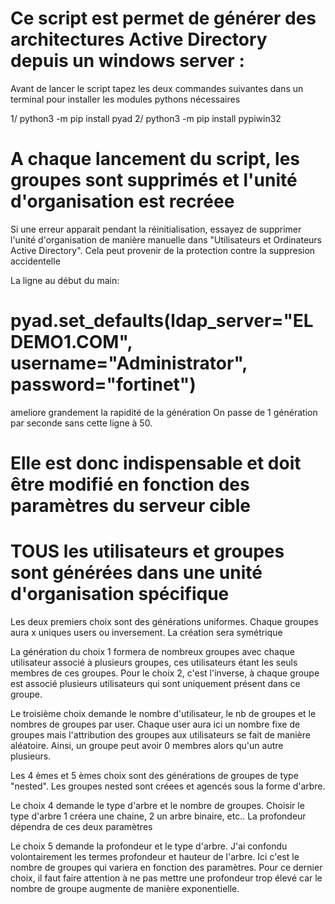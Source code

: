 # Ce script est permet de générer des architectures Active Directory depuis un windows server :

Avant de lancer le script tapez les deux commandes suivantes dans un terminal pour installer les modules pythons nécessaires

1/ python3 -m pip install pyad
2/ python3 -m pip install pypiwin32

# A chaque lancement du script, les groupes sont supprimés et l'unité d'organisation est recréee

Si une erreur apparait pendant la réinitialisation, essayez de supprimer l'unité d'organisation de manière manuelle dans "Utilisateurs et Ordinateurs Active Directory".
Cela peut provenir de la protection contre la suppresion accidentelle

La ligne au début du main: 
# pyad.set_defaults(ldap_server="ELDEMO1.COM", username="Administrator", password="fortinet") 
ameliore grandement la rapidité de la génération
On passe de 1 génération par seconde sans cette ligne à 50.
# Elle est donc indispensable et doit être modifié en fonction des paramètres du serveur cible

# TOUS les utilisateurs et groupes sont générées dans une unité d'organisation spécifique


Les deux premiers choix sont des générations uniformes. Chaque groupes aura x uniques users ou inversement. La création sera symétrique

La génération du choix 1 formera de nombreux groupes avec chaque utilisateur associé à plusieurs groupes, ces utilisateurs étant les seuls membres de ces groupes.
Pour le choix 2, c'est l'inverse, à chaque groupe est associé plusieurs utilisateurs qui sont uniquement présent dans ce groupe.


Le troisième choix demande le nombre d'utilisateur, le nb de groupes et le nombres de groupes par user. 
Chaque user aura ici un nombre fixe de groupes mais l'attribution des groupes aux utilisateurs se fait  de manière aléatoire. Ainsi, un groupe peut avoir 0 membres alors qu'un autre plusieurs.



Les 4 èmes et 5 èmes choix sont des générations de groupes de type "nested".
Les groupes nested sont créees et agencés sous la forme d'arbre.

Le choix 4 demande le type d'arbre et le nombre de groupes. Choisir le type d'arbre 1 créera une chaine, 2 un arbre binaire, etc.. La profondeur dépendra de ces deux paramètres

Le choix 5 demande la profondeur et le type d'arbre. J'ai confondu volontairement les termes profondeur et hauteur de l'arbre.
Ici c'est le nombre de groupes qui variera en fonction des paramètres. Pour ce dernier choix, il faut faire attention à ne pas mettre une profondeur trop élevé car le nombre de groupe augmente de manière exponentielle.